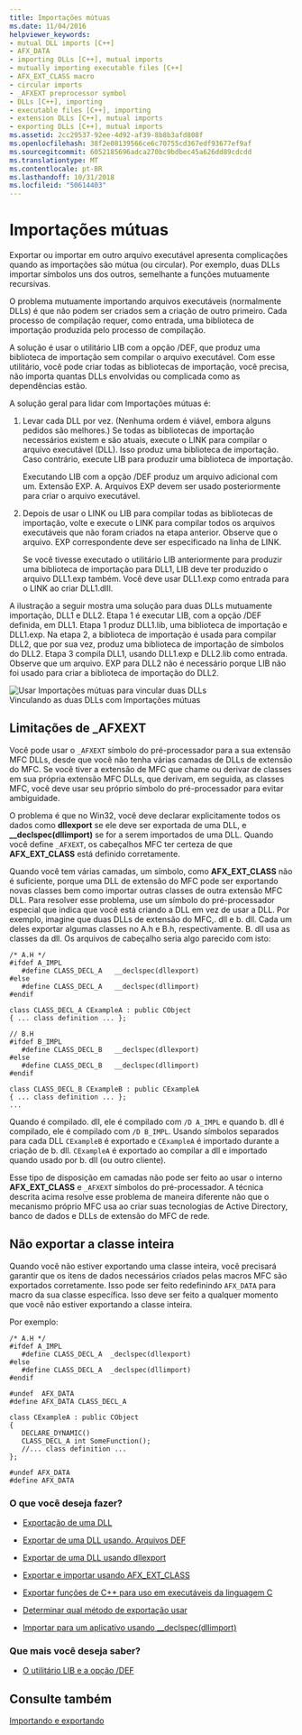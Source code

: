 ```yaml
---
title: Importações mútuas
ms.date: 11/04/2016
helpviewer_keywords:
- mutual DLL imports [C++]
- AFX_DATA
- importing DLLs [C++], mutual imports
- mutually importing executable files [C++]
- AFX_EXT_CLASS macro
- circular imports
- _AFXEXT preprocessor symbol
- DLLs [C++], importing
- executable files [C++], importing
- extension DLLs [C++], mutual imports
- exporting DLLs [C++], mutual imports
ms.assetid: 2cc29537-92ee-4d92-af39-8b8b3afd808f
ms.openlocfilehash: 38f2e08139566ce6c70755cd367edf93677ef9af
ms.sourcegitcommit: 6052185696adca270bc9bdbec45a626dd89cdcdd
ms.translationtype: MT
ms.contentlocale: pt-BR
ms.lasthandoff: 10/31/2018
ms.locfileid: "50614403"
---
```

# <a name="mutual-imports"></a>Importações mútuas

Exportar ou importar em outro arquivo executável apresenta complicações quando as importações são mútua (ou circular). Por exemplo, duas DLLs importar símbolos uns dos outros, semelhante a funções mutuamente recursivas.

O problema mutuamente importando arquivos executáveis (normalmente DLLs) é que não podem ser criados sem a criação de outro primeiro. Cada processo de compilação requer, como entrada, uma biblioteca de importação produzida pelo processo de compilação.

A solução é usar o utilitário LIB com a opção /DEF, que produz uma biblioteca de importação sem compilar o arquivo executável. Com esse utilitário, você pode criar todas as bibliotecas de importação, você precisa, não importa quantas DLLs envolvidas ou complicada como as dependências estão.

A solução geral para lidar com Importações mútuas é:

1. Levar cada DLL por vez. (Nenhuma ordem é viável, embora alguns pedidos são melhores.) Se todas as bibliotecas de importação necessários existem e são atuais, execute o LINK para compilar o arquivo executável (DLL). Isso produz uma biblioteca de importação. Caso contrário, execute LIB para produzir uma biblioteca de importação.

   Executando LIB com a opção /DEF produz um arquivo adicional com um. Extensão EXP. A. Arquivos EXP devem ser usado posteriormente para criar o arquivo executável.

1. Depois de usar o LINK ou LIB para compilar todas as bibliotecas de importação, volte e execute o LINK para compilar todos os arquivos executáveis que não foram criados na etapa anterior. Observe que o arquivo. EXP correspondente deve ser especificado na linha de LINK.

   Se você tivesse executado o utilitário LIB anteriormente para produzir uma biblioteca de importação para DLL1, LIB deve ter produzido o arquivo DLL1.exp também. Você deve usar DLL1.exp como entrada para o LINK ao criar DLL1.dlll.

A ilustração a seguir mostra uma solução para duas DLLs mutuamente importação, DLL1 e DLL2. Etapa 1 é executar LIB, com a opção /DEF definida, em DLL1. Etapa 1 produz DLL1.lib, uma biblioteca de importação e DLL1.exp. Na etapa 2, a biblioteca de importação é usada para compilar DLL2, que por sua vez, produz uma biblioteca de importação de símbolos do DLL2. Etapa 3 compila DLL1, usando DLL1.exp e DLL2.lib como entrada. Observe que um arquivo. EXP para DLL2 não é necessário porque LIB não foi usado para criar a biblioteca de importação do DLL2.

![Usar Importações mútuas para vincular duas DLLs](../build/media/vc37yj1.gif "usando Importações mútuas para vincular duas DLLs")<br/>
Vinculando as duas DLLs com Importações mútuas

## <a name="limitations-of-afxext"></a>Limitações de _AFXEXT

Você pode usar o `_AFXEXT` símbolo do pré-processador para a sua extensão MFC DLLs, desde que você não tenha várias camadas de DLLs de extensão do MFC. Se você tiver a extensão de MFC que chame ou derivar de classes em sua própria extensão MFC DLLs, que derivam, em seguida, as classes MFC, você deve usar seu próprio símbolo do pré-processador para evitar ambiguidade.

O problema é que no Win32, você deve declarar explicitamente todos os dados como **dllexport** se ele deve ser exportada de uma DLL, e **__declspec(dllimport)** se for a serem importados de uma DLL. Quando você define `_AFXEXT`, os cabeçalhos MFC ter certeza de que **AFX_EXT_CLASS** está definido corretamente.

Quando você tem várias camadas, um símbolo, como **AFX_EXT_CLASS** não é suficiente, porque uma DLL de extensão do MFC pode ser exportando novas classes bem como importar outras classes de outra extensão MFC DLL. Para resolver esse problema, use um símbolo do pré-processador especial que indica que você está criando a DLL em vez de usar a DLL. Por exemplo, imagine que duas DLLs de extensão do MFC,. dll e b. dll. Cada um deles exportar algumas classes no A.h e B.h, respectivamente. B. dll usa as classes da dll. Os arquivos de cabeçalho seria algo parecido com isto:

```
/* A.H */
#ifdef A_IMPL
   #define CLASS_DECL_A   __declspec(dllexport)
#else
   #define CLASS_DECL_A   __declspec(dllimport)
#endif

class CLASS_DECL_A CExampleA : public CObject
{ ... class definition ... };

// B.H
#ifdef B_IMPL
   #define CLASS_DECL_B   __declspec(dllexport)
#else
   #define CLASS_DECL_B   __declspec(dllimport)
#endif

class CLASS_DECL_B CExampleB : public CExampleA
{ ... class definition ... };
...
```

Quando é compilado. dll, ele é compilado com `/D A_IMPL` e quando b. dll é compilado, ele é compilado com `/D B_IMPL`. Usando símbolos separados para cada DLL `CExampleB` é exportado e `CExampleA` é importado durante a criação de b. dll. `CExampleA` é exportado ao compilar a dll e importado quando usado por b. dll (ou outro cliente).

Esse tipo de disposição em camadas não pode ser feito ao usar o interno **AFX_EXT_CLASS** e `_AFXEXT` símbolos do pré-processador. A técnica descrita acima resolve esse problema de maneira diferente não que o mecanismo próprio MFC usa ao criar suas tecnologias de Active Directory, banco de dados e DLLs de extensão do MFC de rede.

## <a name="not-exporting-the-entire-class"></a>Não exportar a classe inteira

Quando você não estiver exportando uma classe inteira, você precisará garantir que os itens de dados necessários criados pelas macros MFC são exportados corretamente. Isso pode ser feito redefinindo `AFX_DATA` para macro da sua classe específica. Isso deve ser feito a qualquer momento que você não estiver exportando a classe inteira.

Por exemplo:

```
/* A.H */
#ifdef A_IMPL
   #define CLASS_DECL_A  _declspec(dllexport)
#else
   #define CLASS_DECL_A  _declspec(dllimport)
#endif

#undef  AFX_DATA
#define AFX_DATA CLASS_DECL_A

class CExampleA : public CObject
{
   DECLARE_DYNAMIC()
   CLASS_DECL_A int SomeFunction();
   //... class definition ...
};

#undef AFX_DATA
#define AFX_DATA
```

### <a name="what-do-you-want-to-do"></a>O que você deseja fazer?

- [Exportação de uma DLL](../build/exporting-from-a-dll.md)

- [Exportar de uma DLL usando. Arquivos DEF](../build/exporting-from-a-dll-using-def-files.md)

- [Exportar de uma DLL usando dllexport](../build/exporting-from-a-dll-using-declspec-dllexport.md)

- [Exportar e importar usando AFX_EXT_CLASS](../build/exporting-and-importing-using-afx-ext-class.md)

- [Exportar funções de C++ para uso em executáveis da linguagem C](../build/exporting-cpp-functions-for-use-in-c-language-executables.md)

- [Determinar qual método de exportação usar](../build/determining-which-exporting-method-to-use.md)

- [Importar para um aplicativo usando __declspec(dllimport)](../build/importing-into-an-application-using-declspec-dllimport.md)

### <a name="what-do-you-want-to-know-more-about"></a>Que mais você deseja saber?

- [O utilitário LIB e a opção /DEF](../build/reference/lib-reference.md)

## <a name="see-also"></a>Consulte também

[Importando e exportando](../build/importing-and-exporting.md)